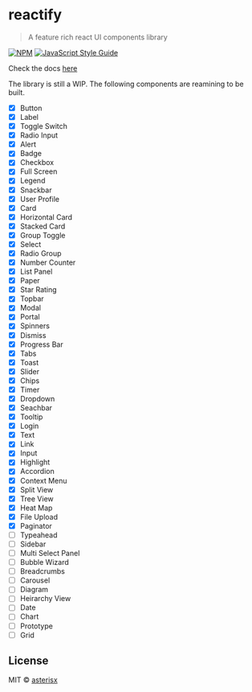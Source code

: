 # reactify

> A feature rich react UI components library

[![NPM](https://img.shields.io/npm/v/reactify-ui.svg)](https://www.npmjs.com/package/reactify-ui) [![JavaScript Style Guide](https://img.shields.io/badge/code_style-standard-brightgreen.svg)](https://standardjs.com)

Check the docs [here](https://asterisx.github.io/reactify/) 

The library is still a WIP. The following components are reamining to be built.

- [x] Button
- [x] Label
- [x] Toggle Switch
- [x] Radio Input
- [x] Alert
- [x] Badge
- [x] Checkbox
- [x] Full Screen
- [x] Legend
- [x] Snackbar
- [x] User Profile
- [x] Card
- [x] Horizontal Card
- [x] Stacked Card
- [x] Group Toggle
- [x] Select
- [x] Radio Group
- [x] Number Counter
- [x] List Panel
- [x] Paper
- [x] Star Rating
- [x] Topbar
- [x] Modal
- [x] Portal
- [x] Spinners
- [x] Dismiss
- [x] Progress Bar
- [x] Tabs
- [x] Toast
- [x] Slider
- [x] Chips
- [x] Timer
- [x] Dropdown
- [x] Seachbar
- [x] Tooltip
- [x] Login
- [x] Text
- [x] Link
- [x] Input
- [x] Highlight
- [x] Accordion
- [x] Context Menu
- [x] Split View
- [x] Tree View
- [x] Heat Map
- [x] File Upload
- [x] Paginator
- [ ] Typeahead
- [ ] Sidebar
- [ ] Multi Select Panel
- [ ] Bubble Wizard
- [ ] Breadcrumbs
- [ ] Carousel
- [ ] Diagram
- [ ] Heirarchy View
- [ ] Date
- [ ] Chart
- [ ] Prototype
- [ ] Grid

## License

MIT © [asterisx](https://github.com/asterisx)
